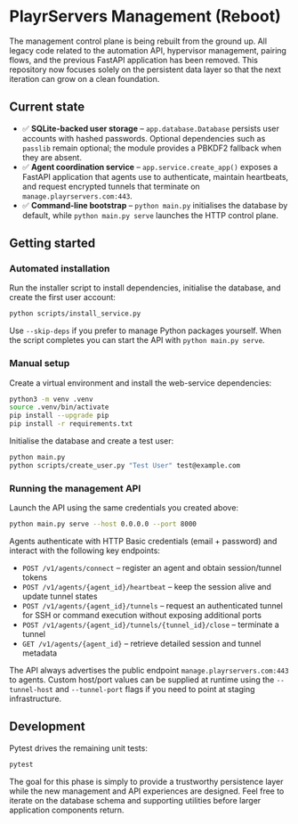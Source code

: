 # PlayrServers Management (Reboot)

The management control plane is being rebuilt from the ground up. All legacy
code related to the automation API, hypervisor management, pairing flows, and
the previous FastAPI application has been removed. This repository now focuses
solely on the persistent data layer so that the next iteration can grow on a
clean foundation.

## Current state

- ✅ **SQLite-backed user storage** – `app.database.Database` persists user
  accounts with hashed passwords. Optional dependencies such as `passlib` remain
  optional; the module provides a PBKDF2 fallback when they are absent.
- ✅ **Agent coordination service** – `app.service.create_app()` exposes a
  FastAPI application that agents use to authenticate, maintain heartbeats, and
  request encrypted tunnels that terminate on `manage.playrservers.com:443`.
- ✅ **Command-line bootstrap** – `python main.py` initialises the database by
  default, while `python main.py serve` launches the HTTP control plane.

## Getting started

### Automated installation

Run the installer script to install dependencies, initialise the database, and
create the first user account:

```bash
python scripts/install_service.py
```

Use `--skip-deps` if you prefer to manage Python packages yourself. When the
script completes you can start the API with `python main.py serve`.

### Manual setup

Create a virtual environment and install the web-service dependencies:

```bash
python3 -m venv .venv
source .venv/bin/activate
pip install --upgrade pip
pip install -r requirements.txt
```

Initialise the database and create a test user:

```bash
python main.py
python scripts/create_user.py "Test User" test@example.com
```

### Running the management API

Launch the API using the same credentials you created above:

```bash
python main.py serve --host 0.0.0.0 --port 8000
```

Agents authenticate with HTTP Basic credentials (email + password) and interact
with the following key endpoints:

- `POST /v1/agents/connect` – register an agent and obtain session/tunnel tokens
- `POST /v1/agents/{agent_id}/heartbeat` – keep the session alive and update
  tunnel states
- `POST /v1/agents/{agent_id}/tunnels` – request an authenticated tunnel for SSH
  or command execution without exposing additional ports
- `POST /v1/agents/{agent_id}/tunnels/{tunnel_id}/close` – terminate a tunnel
- `GET /v1/agents/{agent_id}` – retrieve detailed session and tunnel metadata

The API always advertises the public endpoint `manage.playrservers.com:443` to
agents. Custom host/port values can be supplied at runtime using the
`--tunnel-host` and `--tunnel-port` flags if you need to point at staging
infrastructure.

## Development

Pytest drives the remaining unit tests:

```bash
pytest
```

The goal for this phase is simply to provide a trustworthy persistence layer
while the new management and API experiences are designed. Feel free to iterate
on the database schema and supporting utilities before larger application
components return.
